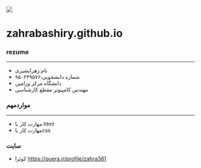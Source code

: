 ### <img src="https://github.com/zahrabashiry/zahrabashiry.github.io/commit/21f9c214ee44b8662e01aa34f883b422cfdf18ce">
# zahrabashiry.github.io
### rezume
---
+ نام:زهرابشیری
+ شماره دانشجویی:۹۵۰۲۴۹۵۷۶
+ دانشگاه مرکز ورامین
+ مهندس کامپیوتر مقطع کارشناسی

### مواردمهم
---
+ مهارت کار با html
+ مهارت کار باcss
### سایت
+ کوئرا https://quera.ir/profile/zahra361
